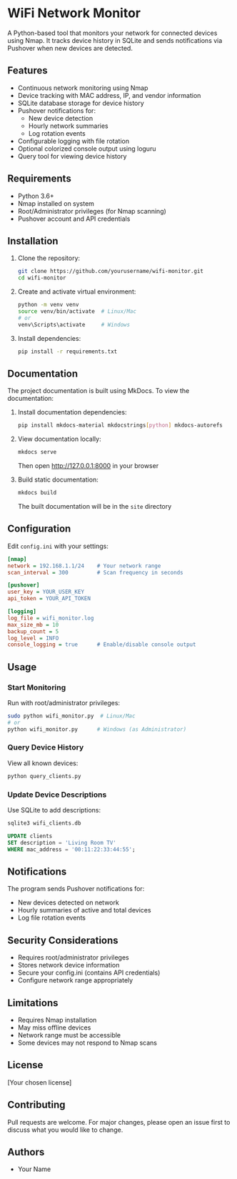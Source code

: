 # WiFi Network Monitor

A Python-based tool that monitors your network for connected devices using Nmap. It tracks device history in SQLite and sends notifications via Pushover when new devices are detected.

## Features

- Continuous network monitoring using Nmap
- Device tracking with MAC address, IP, and vendor information
- SQLite database storage for device history
- Pushover notifications for:
  - New device detection
  - Hourly network summaries
  - Log rotation events
- Configurable logging with file rotation
- Optional colorized console output using loguru
- Query tool for viewing device history

## Requirements

- Python 3.6+
- Nmap installed on system
- Root/Administrator privileges (for Nmap scanning)
- Pushover account and API credentials

## Installation

1. Clone the repository:
   ```bash
   git clone https://github.com/yourusername/wifi-monitor.git
   cd wifi-monitor
   ```

2. Create and activate virtual environment:
   ```bash
   python -m venv venv
   source venv/bin/activate  # Linux/Mac
   # or
   venv\Scripts\activate     # Windows
   ```

3. Install dependencies:
   ```bash
   pip install -r requirements.txt
   ```

## Documentation

The project documentation is built using MkDocs. To view the documentation:

1. Install documentation dependencies:
   ```bash
   pip install mkdocs-material mkdocstrings[python] mkdocs-autorefs
   ```

2. View documentation locally:
   ```bash
   mkdocs serve
   ```
   Then open http://127.0.0.1:8000 in your browser

3. Build static documentation:
   ```bash
   mkdocs build
   ```
   The built documentation will be in the `site` directory

## Configuration

Edit `config.ini` with your settings:

```ini
[nmap]
network = 192.168.1.1/24    # Your network range
scan_interval = 300         # Scan frequency in seconds

[pushover]
user_key = YOUR_USER_KEY
api_token = YOUR_API_TOKEN

[logging]
log_file = wifi_monitor.log
max_size_mb = 10
backup_count = 5
log_level = INFO
console_logging = true      # Enable/disable console output
```

## Usage

### Start Monitoring

Run with root/administrator privileges:
```bash
sudo python wifi_monitor.py  # Linux/Mac
# or
python wifi_monitor.py      # Windows (as Administrator)
```

### Query Device History

View all known devices:
```bash
python query_clients.py
```

### Update Device Descriptions

Use SQLite to add descriptions:
```bash
sqlite3 wifi_clients.db
```
```sql
UPDATE clients 
SET description = 'Living Room TV' 
WHERE mac_address = '00:11:22:33:44:55';
```

## Notifications

The program sends Pushover notifications for:
- New devices detected on network
- Hourly summaries of active and total devices
- Log file rotation events

## Security Considerations

- Requires root/administrator privileges
- Stores network device information
- Secure your config.ini (contains API credentials)
- Configure network range appropriately

## Limitations

- Requires Nmap installation
- May miss offline devices
- Network range must be accessible
- Some devices may not respond to Nmap scans

## License

[Your chosen license]

## Contributing

Pull requests are welcome. For major changes, please open an issue first to discuss what you would like to change.

## Authors

- Your Name 